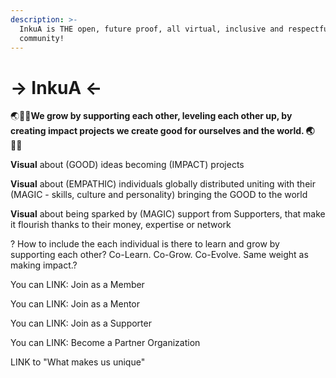 ```yaml
---
description: >-
  InkuA is THE open, future proof, all virtual, inclusive and respectful impact
  community!
---
```


# -> InkuA <-

🌏🤸‍♂️**We grow by supporting each other, leveling each other up, by creating impact projects we create good for ourselves and the world. 🌏🤸‍♂️**

**Visual** about (GOOD) ideas becoming (IMPACT) projects

**Visual** about (EMPATHIC) individuals globally distributed uniting with their (MAGIC - skills, culture and personality) bringing the GOOD to the world

**Visual** about being sparked by (MAGIC) support from Supporters, that make it flourish thanks to their money, expertise or network

? How to include the each individual is there to learn and grow by supporting each other? Co-Learn. Co-Grow. Co-Evolve. Same weight as making impact.?

You can LINK: Join as a Member

You can LINK: Join as a Mentor

You can LINK: Join as a Supporter

You can LINK: Become a Partner Organization

LINK to "What makes us unique"
